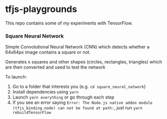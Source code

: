 # tfjs-playgrounds

This repo contains some of my experiments with TensorFlow.

### Square Neural Network

Simple Convolutional Neural Network (CNN) which detects whether a 64x64px image contains a square or not.

Generates x squares and other shapes (circles, rectangles, triangles) which are then converted and used to test the network

To launch:

1. Go to a folder that interests you (e.g. `cd square_neural_network`)
2. Install dependencies using `yarn`
3. Launch `yarn everything` or go through each step
4. If you see an error saying `Error: The Node.js native addon module (tfjs_binding.node) can not be found at path:`, just run `yarn rebuildTensorFlow`
